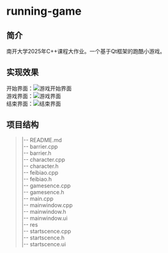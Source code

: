 # running-game
## 简介  
南开大学2025年C++课程大作业。一个基于Qt框架的跑酷小游戏。  
## 实现效果  
开始界面：![游戏开始界面](https:///main/%E5%B1%95%E7%A4%BA/%E5%B1%8F%E5%B9%95%E6%88%AA%E5%9B%BE%202025-04-11%20223922.png)  
游戏界面：![游戏界面]()  
结束界面：![结束界面]()  
## 项目结构  
> |-- README.md   
|-- barrier.cpp   
|-- barrier.h   
|-- character.cpp    
|-- character.h     
|-- feibiao.cpp    
|-- feibiao.h    
|-- gamesence.cpp    
|-- gamesence.h     
|-- main.cpp     
|-- mainwindow.cpp     
|-- mainwindow.h     
|-- mainwindow.ui     
|-- res      
|-- startscence.cpp     
|-- startscence.h     
|-- startscence.ui                

